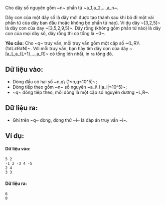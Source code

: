 Cho dãy số nguyên gồm ~n~ phần tử ~a_1,a_2,…,a_n~.

Dãy con của một dãy số là dãy mới được tạo thành sau khi bỏ đi một vài phần tử của dãy ban đầu (hoặc không bỏ phần tử nào). Ví dụ dãy ~[3,2,5]~ là dãy con của day ~[3,5,2,9,5]~. Dãy rỗng (không gồm phần tử nào) là dãy con của mọi dãy số, dãy rỗng thì có tổng là ~0~.

**Yêu cầu:** Cho ~q~ truy vấn, mỗi truy vấn gồm một cặp số ~(L;R)\ (1≤L≤R≤N)~. Với mỗi truy vấn, bạn hãy tìm dãy con của dãy ~[a_L,a_{L+1},…,a_R]~ có tổng lớn nhất, in ra tổng đó.

## Dữ liệu vào:
- Dòng đầu có hai số ~n,q\ (1≤n,q≤10^5)~;
- Dòng tiếp theo gồm ~n~ số nguyên ~a_i\ (|a_i|≤10^5)~;
- ~q~ dòng tiếp theo, mỗi dòng là một cặp số nguyên dương ~L,R~.

## Dữ liệu ra:
- Ghi trên ~q~ dòng, dòng thứ ~i~ là đáp án truy vấn ~i~.

## Ví dụ:
#### Dữ liệu vào:
```
5 2
-1 2 -3 4 -5
2 4
3 3
```

#### Dữ liệu ra:
```
6
0
```
